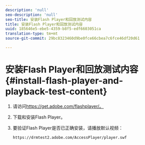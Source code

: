 ```yaml
---
description: 'null'
seo-description: 'null'
seo-title: 安装Flash Player和回放测试内容
title: 安装Flash Player和回放测试内容
uuid: 185646e5-ebe5-4359-b8f5-edf6603051ca
translation-type: tm+mt
source-git-commit: 29bc8323460d9be0fce66cbea7c6fce46df20d61

---
```



# 安装Flash Player和回放测试内容 {#install-flash-player-and-playback-test-content}

1. 请访问<span></span>https://get.adobe.com/flashplayer/。
1. 下载和安装Flash Player。
1. 要验证Flash Player是否已正确安装，请播放默认视频：

   `https://drmtest2.adobe.com/AccessPlayer/player.swf`

